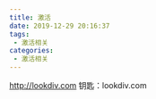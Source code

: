 ```yaml
---
title: 激活
date: 2019-12-29 20:16:37
tags: 
 - 激活相关
categories:
 - 激活相关
---
```




http://lookdiv.com
钥匙：lookdiv.com